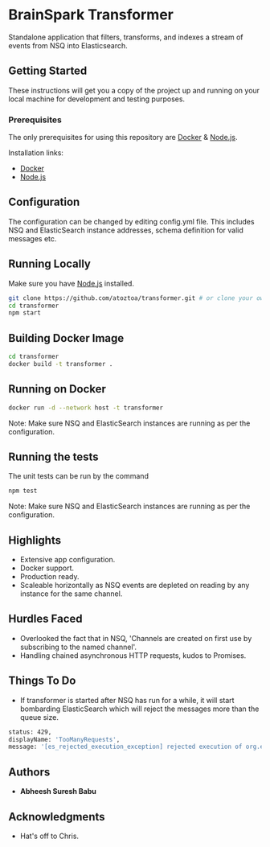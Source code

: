 # BrainSpark Transformer

Standalone application that filters, transforms, and indexes a stream of events from NSQ into Elasticsearch.

## Getting Started

These instructions will get you a copy of the project up and running on your local machine for development and testing purposes.

### Prerequisites

The only prerequisites for using this repository are [Docker](https://www.docker.com/what-container) & [Node.js](https://nodejs.org/en/).

Installation links:

- [Docker](https://store.docker.com/search?type=edition&offering=community)
- [Node.js](https://nodejs.org/en/download/)

## Configuration

The configuration can be changed by editing config.yml file. This includes NSQ and ElasticSearch instance addresses, schema definition for valid messages etc.

## Running Locally

Make sure you have [Node.js](http://nodejs.org/) installed.

```sh
git clone https://github.com/atoztoa/transformer.git # or clone your own fork
cd transformer
npm start
```

## Building Docker Image

```sh
cd transformer
docker build -t transformer .
```

## Running on Docker

```sh
docker run -d --network host -t transformer
```

Note: Make sure NSQ and ElasticSearch instances are running as per the configuration.

## Running the tests

The unit tests can be run by the command

```sh
npm test
```

Note: Make sure NSQ and ElasticSearch instances are running as per the configuration.

## Highlights

* Extensive app configuration.
* Docker support.
* Production ready.
* Scaleable horizontally as NSQ events are depleted on reading by any instance for the same channel.

## Hurdles Faced

* Overlooked the fact that in NSQ, 'Channels are created on first use by subscribing to the named channel'.
* Handling chained asynchronous HTTP requests, kudos to Promises.

## Things To Do

* If transformer is started after NSQ has run for a while, it will start bombarding ElasticSearch which will reject the messages more than the queue size.
```sh
status: 429,
displayName: 'TooManyRequests',
message: '[es_rejected_execution_exception] rejected execution of org.elasticsearch.transport.TransportService$7@53f0ecd9 on EsThreadPoolExecutor[bulk, queue capacity = 200, org.elasticsearch.common.util.concurrent.EsThreadPoolExecutor@727c4094[Running, pool size = 4, active threads = 4, queued tasks = 200, completed tasks = 2011]]',
```

## Authors

* **Abheesh Suresh Babu**

## Acknowledgments

* Hat's off to Chris.
